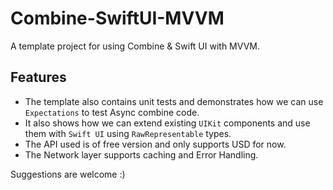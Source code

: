 # Combine-SwiftUI-MVVM

A template project for using Combine &amp; Swift UI with MVVM.

## Features

- The template also contains unit tests and demonstrates how we can use `Expectations`  to test Async combine code.
- It also shows how we can extend existing `UIKit` components and use them with `Swift UI` using `RawRepresentable`  types. 
- The API used is of free version and only supports USD for now.
- The Network layer supports caching and Error Handling.



Suggestions are welcome :)



